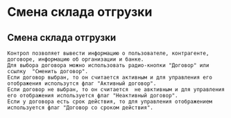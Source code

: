 ﻿---
description: 2.4.7
---
# Смена склада отгрузки
## Смена склада отгрузки
	Контрол позволяет вывести информацию о пользователе, контрагенте, договоре, информацию об организации и банке.
	Для выбора договора можно использовать радио-кнопки "Договор" или ссылку  "Сменить договор". 
	Если договор выбран, то он считается активным и для управления его отображения использутся флаг "Активный договор".
	Если договор не выбран, то он считается  не авктивным и для управления его отображения используется флаг "Неактивный договор".
	Если у договора есть срок действия, то для управления отображением используется флаг "Договор со сроком действия".
	
